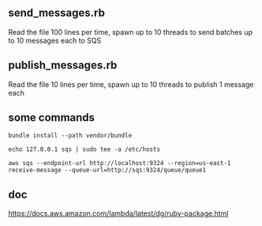 ## send_messages.rb  

Read the file 100 lines per time, spawn up to 10 threads to send batches up to 10 messages each to SQS

## publish_messages.rb

Read the file 10 lines per time, spawn up to 10 threads to publish 1 message each

## some commands

`bundle install --path vendor/bundle`

`echo 127.0.0.1 sqs | sudo tee -a /etc/hosts`

`aws sqs --endpoint-url http://localhost:9324 --region=us-east-1 receive-message --queue-url=http://sqs:9324/queue/queue1`

## doc

https://docs.aws.amazon.com/lambda/latest/dg/ruby-package.html
